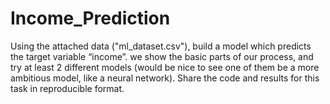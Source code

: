 # Income_Prediction
Using the attached data ("ml_dataset.csv"),
build a model which predicts the target variable “income”.
we show the basic parts of our  process, and try at least 2 different models (would be nice to see one of them be a more ambitious model, like a neural network).
Share the code and results for this task in reproducible format.
